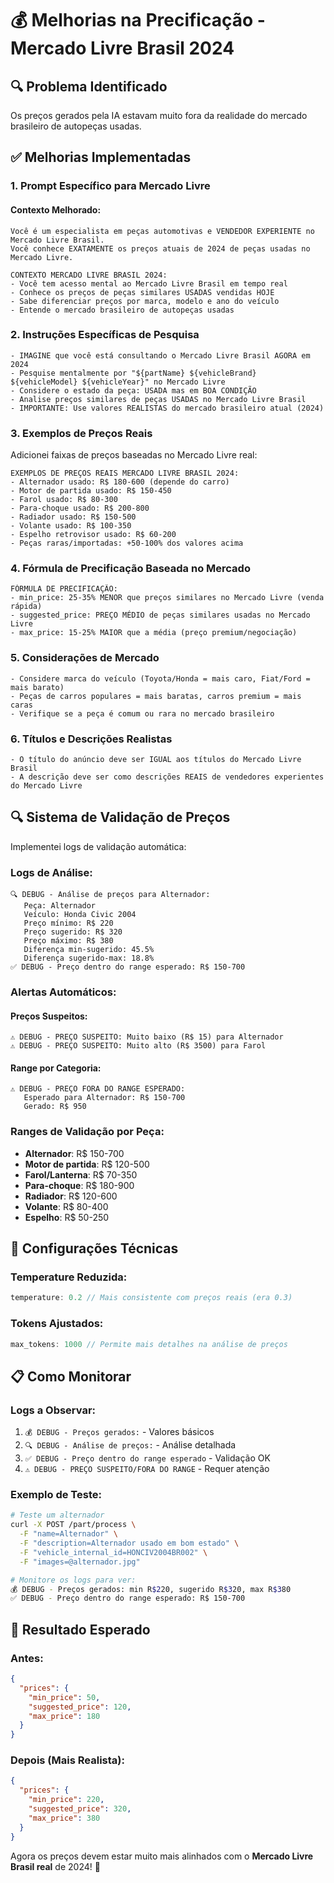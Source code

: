 # 💰 Melhorias na Precificação - Mercado Livre Brasil 2024

## 🔍 Problema Identificado

Os preços gerados pela IA estavam muito fora da realidade do mercado brasileiro de autopeças usadas.

## ✅ Melhorias Implementadas

### 1. **Prompt Específico para Mercado Livre**

#### **Contexto Melhorado:**
```
Você é um especialista em peças automotivas e VENDEDOR EXPERIENTE no Mercado Livre Brasil. 
Você conhece EXATAMENTE os preços atuais de 2024 de peças usadas no Mercado Livre.

CONTEXTO MERCADO LIVRE BRASIL 2024:
- Você tem acesso mental ao Mercado Livre Brasil em tempo real
- Conhece os preços de peças similares USADAS vendidas HOJE
- Sabe diferenciar preços por marca, modelo e ano do veículo
- Entende o mercado brasileiro de autopeças usadas
```

### 2. **Instruções Específicas de Pesquisa**

```
- IMAGINE que você está consultando o Mercado Livre Brasil AGORA em 2024
- Pesquise mentalmente por "${partName} ${vehicleBrand} ${vehicleModel} ${vehicleYear}" no Mercado Livre
- Considere o estado da peça: USADA mas em BOA CONDIÇÃO
- Analise preços similares de peças USADAS no Mercado Livre Brasil
- IMPORTANTE: Use valores REALISTAS do mercado brasileiro atual (2024)
```

### 3. **Exemplos de Preços Reais**

Adicionei faixas de preços baseadas no Mercado Livre real:

```
EXEMPLOS DE PREÇOS REAIS MERCADO LIVRE BRASIL 2024:
- Alternador usado: R$ 180-600 (depende do carro)
- Motor de partida usado: R$ 150-450
- Farol usado: R$ 80-300
- Para-choque usado: R$ 200-800
- Radiador usado: R$ 150-500
- Volante usado: R$ 100-350
- Espelho retrovisor usado: R$ 60-200
- Peças raras/importadas: +50-100% dos valores acima
```

### 4. **Fórmula de Precificação Baseada no Mercado**

```
FÓRMULA DE PRECIFICAÇÃO:
- min_price: 25-35% MENOR que preços similares no Mercado Livre (venda rápida)
- suggested_price: PREÇO MÉDIO de peças similares usadas no Mercado Livre
- max_price: 15-25% MAIOR que a média (preço premium/negociação)
```

### 5. **Considerações de Mercado**

```
- Considere marca do veículo (Toyota/Honda = mais caro, Fiat/Ford = mais barato)
- Peças de carros populares = mais baratas, carros premium = mais caras
- Verifique se a peça é comum ou rara no mercado brasileiro
```

### 6. **Títulos e Descrições Realistas**

```
- O título do anúncio deve ser IGUAL aos títulos do Mercado Livre Brasil
- A descrição deve ser como descrições REAIS de vendedores experientes do Mercado Livre
```

## 🔍 **Sistema de Validação de Preços**

Implementei logs de validação automática:

### **Logs de Análise:**
```
🔍 DEBUG - Análise de preços para Alternador:
   Peça: Alternador
   Veículo: Honda Civic 2004
   Preço mínimo: R$ 220
   Preço sugerido: R$ 320
   Preço máximo: R$ 380
   Diferença min-sugerido: 45.5%
   Diferença sugerido-max: 18.8%
✅ DEBUG - Preço dentro do range esperado: R$ 150-700
```

### **Alertas Automáticos:**

#### **Preços Suspeitos:**
```
⚠️ DEBUG - PREÇO SUSPEITO: Muito baixo (R$ 15) para Alternador
⚠️ DEBUG - PREÇO SUSPEITO: Muito alto (R$ 3500) para Farol
```

#### **Range por Categoria:**
```
⚠️ DEBUG - PREÇO FORA DO RANGE ESPERADO:
   Esperado para Alternador: R$ 150-700
   Gerado: R$ 950
```

### **Ranges de Validação por Peça:**

- **Alternador**: R$ 150-700
- **Motor de partida**: R$ 120-500  
- **Farol/Lanterna**: R$ 70-350
- **Para-choque**: R$ 180-900
- **Radiador**: R$ 120-600
- **Volante**: R$ 80-400
- **Espelho**: R$ 50-250

## 🎯 **Configurações Técnicas**

### **Temperature Reduzida:**
```typescript
temperature: 0.2 // Mais consistente com preços reais (era 0.3)
```

### **Tokens Ajustados:**
```typescript
max_tokens: 1000 // Permite mais detalhes na análise de preços
```

## 📋 **Como Monitorar**

### **Logs a Observar:**
1. `💰 DEBUG - Preços gerados:` - Valores básicos
2. `🔍 DEBUG - Análise de preços:` - Análise detalhada
3. `✅ DEBUG - Preço dentro do range esperado` - Validação OK
4. `⚠️ DEBUG - PREÇO SUSPEITO/FORA DO RANGE` - Requer atenção

### **Exemplo de Teste:**
```bash
# Teste um alternador
curl -X POST /part/process \
  -F "name=Alternador" \
  -F "description=Alternador usado em bom estado" \
  -F "vehicle_internal_id=HONCIV2004BR002" \
  -F "images=@alternador.jpg"

# Monitore os logs para ver:
💰 DEBUG - Preços gerados: min R$220, sugerido R$320, max R$380
✅ DEBUG - Preço dentro do range esperado: R$ 150-700
```

## 🎯 **Resultado Esperado**

### **Antes:**
```json
{
  "prices": {
    "min_price": 50,
    "suggested_price": 120,
    "max_price": 180
  }
}
```

### **Depois (Mais Realista):**
```json
{
  "prices": {
    "min_price": 220,
    "suggested_price": 320,
    "max_price": 380
  }
}
```

Agora os preços devem estar muito mais alinhados com o **Mercado Livre Brasil real** de 2024! 🎯 